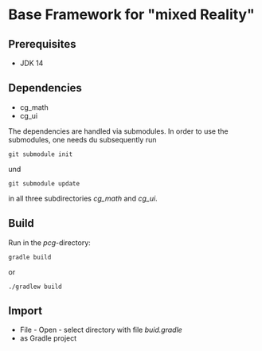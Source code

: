 # Base Framework for "mixed Reality"

## Prerequisites

* JDK 14

## Dependencies

* cg_math
* cg_ui

The dependencies are handled via submodules. In order to use the submodules, one
needs du subsequently run

    git submodule init

und

    git submodule update

in all three subdirectories *cg_math* and *cg_ui*.

## Build

Run in the *pcg*-directory:

    gradle build

or

    ./gradlew build

## Import

* File - Open - select directory with file _buid.gradle_
* as Gradle project
